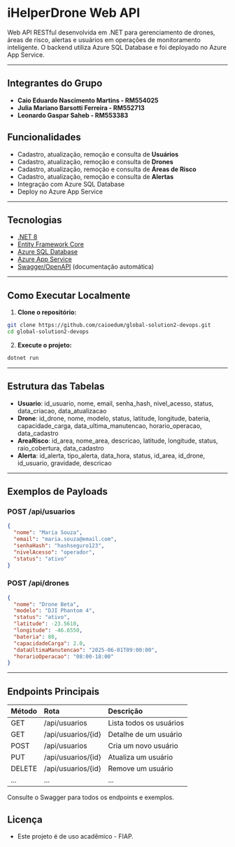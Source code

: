 # iHelperDrone Web API

Web API RESTful desenvolvida em .NET para gerenciamento de drones, áreas de risco, alertas e usuários em operações de monitoramento inteligente. O backend utiliza Azure SQL Database e foi deployado no Azure App Service.

---

## Integrantes do Grupo

- **Caio Eduardo Nascimento Martins - RM554025**
- **Julia Mariano Barsotti Ferreira - RM552713**
- **Leonardo Gaspar Saheb - RM553383**

## Funcionalidades

- Cadastro, atualização, remoção e consulta de **Usuários**
- Cadastro, atualização, remoção e consulta de **Drones**
- Cadastro, atualização, remoção e consulta de **Áreas de Risco**
- Cadastro, atualização, remoção e consulta de **Alertas**
- Integração com Azure SQL Database
- Deploy no Azure App Service

---

## Tecnologias

- [.NET 8](https://dotnet.microsoft.com/)
- [Entity Framework Core](https://docs.microsoft.com/ef/core/)
- [Azure SQL Database](https://azure.microsoft.com/services/sql-database/)
- [Azure App Service](https://azure.microsoft.com/services/app-service/)
- [Swagger/OpenAPI](https://swagger.io/) (documentação automática)

---

## Como Executar Localmente

1. **Clone o repositório:**

```bash
git clone https://github.com/caioedum/global-solution2-devops.git
cd global-solution2-devops
```

2. **Execute o projeto:**

```bash
dotnet run
```

---

## Estrutura das Tabelas

- **Usuario**: id_usuario, nome, email, senha_hash, nivel_acesso, status, data_criacao, data_atualizacao
- **Drone**: id_drone, nome, modelo, status, latitude, longitude, bateria, capacidade_carga, data_ultima_manutencao, horario_operacao, data_cadastro
- **AreaRisco**: id_area, nome_area, descricao, latitude, longitude, status, raio_cobertura, data_cadastro
- **Alerta**: id_alerta, tipo_alerta, data_hora, status, id_area, id_drone, id_usuario, gravidade, descricao

---

## Exemplos de Payloads

### POST /api/usuarios

```json
{
  "nome": "Maria Souza",
  "email": "maria.souza@email.com",
  "senhaHash": "hashseguro123",
  "nivelAcesso": "operador",
  "status": "ativo"
}
```


### POST /api/drones

```json
{
  "nome": "Drone Beta",
  "modelo": "DJI Phantom 4",
  "status": "ativo",
  "latitude": -23.5610,
  "longitude": -46.6550,
  "bateria": 80,
  "capacidadeCarga": 2.0,
  "dataUltimaManutencao": "2025-06-01T09:00:00",
  "horarioOperacao": "08:00-18:00"
}
```


---

## Endpoints Principais

| Método | Rota | Descrição |
| :-- | :-- | :-- |
| GET | /api/usuarios | Lista todos os usuários |
| GET | /api/usuarios/{id} | Detalhe de um usuário |
| POST | /api/usuarios | Cria um novo usuário |
| PUT | /api/usuarios/{id} | Atualiza um usuário |
| DELETE | /api/usuarios/{id} | Remove um usuário |
| ... | ... | ... |

Consulte o Swagger para todos os endpoints e exemplos.


## Licença

- Este projeto é de uso acadêmico - FIAP.
